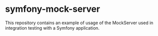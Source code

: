 # symfony-mock-server
This repository contains an example of usage of the MockServer used in integration testing with a Symfony application. 
